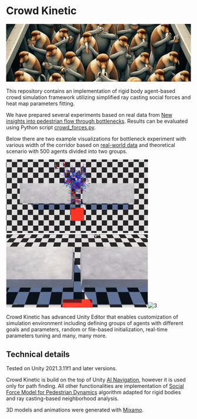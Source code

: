 # Crowd Kinetic

![header](Image/header.jpg)

This repository contains an implementation of rigid body agent-based crowd simulation framework utilizing simplified ray casting social forces and heat map parameters fitting.

We have prepared several experiments based on real data from [New insights into pedestrian flow through bottlenecks](https://arxiv.org/abs/physics/0702004). Results can be evaluated using Python script [crowd_forces.py](crowd_forces.py).

Below there are two example visualizations for bottleneck experiment with various width of the corridor based on [real-world data](https://ped.fz-juelich.de/db/doku.php?id=bottleneck2) and theoretical scenario with 500 agents divided into two groups.

![1](Image/1.gif)![2](Image/2.gif)![3](Image/3.gif)

Crowd Kinetic has advanced Unity Editor that enables customization of simulation environment including defining groups of agents with different goals and parameters, random or file-based initialization, real-time parameters tuning and many, many more.

## Technical details

Tested on Unity 2021.3.11f1 and later versions. 

Crowd Kinetic is build on the top of Unity [AI Navigation](https://docs.unity3d.com/Packages/com.unity.ai.navigation@2.0/manual/index.html),  however it is used only for path finding. All other functionalities are implementation of [Social Force Model for Pedestrian Dynamics](https://arxiv.org/abs/cond-mat/9805244) algorithm adapted for rigid bodies and ray casting-based neighborhood analysis.  

3D models and animations were generated with [Mixamo](https://www.mixamo.com/).

